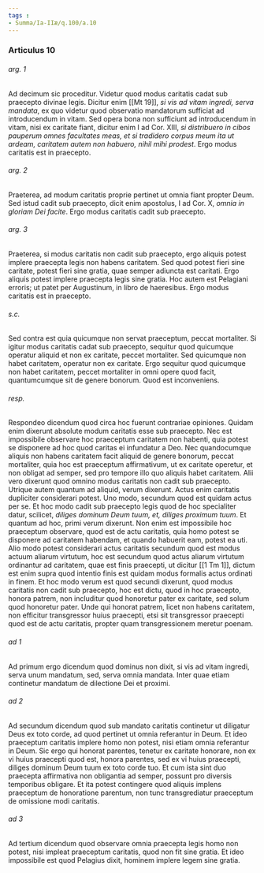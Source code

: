 ```yaml
---
tags : 
- Summa/Ia-IIæ/q.100/a.10
---
```


### Articulus 10

###### arg. 1
Ad decimum sic proceditur. Videtur quod modus caritatis cadat sub praecepto divinae legis. Dicitur enim [[Mt 19]], *si vis ad vitam ingredi, serva mandata*, ex quo videtur quod observatio mandatorum sufficiat ad introducendum in vitam. Sed opera bona non sufficiunt ad introducendum in vitam, nisi ex caritate fiant, dicitur enim I ad Cor. XIII, *si distribuero in cibos pauperum omnes facultates meas, et si tradidero corpus meum ita ut ardeam, caritatem autem non habuero, nihil mihi prodest*. Ergo modus caritatis est in praecepto.

###### arg. 2
Praeterea, ad modum caritatis proprie pertinet ut omnia fiant propter Deum. Sed istud cadit sub praecepto, dicit enim apostolus, I ad Cor. X, *omnia in gloriam Dei facite*. Ergo modus caritatis cadit sub praecepto.

###### arg. 3
Praeterea, si modus caritatis non cadit sub praecepto, ergo aliquis potest implere praecepta legis non habens caritatem. Sed quod potest fieri sine caritate, potest fieri sine gratia, quae semper adiuncta est caritati. Ergo aliquis potest implere praecepta legis sine gratia. Hoc autem est Pelagiani erroris; ut patet per Augustinum, in libro de haeresibus. Ergo modus caritatis est in praecepto.

###### s.c.
Sed contra est quia quicumque non servat praeceptum, peccat mortaliter. Si igitur modus caritatis cadat sub praecepto, sequitur quod quicumque operatur aliquid et non ex caritate, peccet mortaliter. Sed quicumque non habet caritatem, operatur non ex caritate. Ergo sequitur quod quicumque non habet caritatem, peccet mortaliter in omni opere quod facit, quantumcumque sit de genere bonorum. Quod est inconveniens.

###### resp.
Respondeo dicendum quod circa hoc fuerunt contrariae opiniones. Quidam enim dixerunt absolute modum caritatis esse sub praecepto. Nec est impossibile observare hoc praeceptum caritatem non habenti, quia potest se disponere ad hoc quod caritas ei infundatur a Deo. Nec quandocumque aliquis non habens caritatem facit aliquid de genere bonorum, peccat mortaliter, quia hoc est praeceptum affirmativum, ut ex caritate operetur, et non obligat ad semper, sed pro tempore illo quo aliquis habet caritatem. Alii vero dixerunt quod omnino modus caritatis non cadit sub praecepto. Utrique autem quantum ad aliquid, verum dixerunt. Actus enim caritatis dupliciter considerari potest. Uno modo, secundum quod est quidam actus per se. Et hoc modo cadit sub praecepto legis quod de hoc specialiter datur, scilicet, *diliges dominum Deum tuum, et, diliges proximum tuum*. Et quantum ad hoc, primi verum dixerunt. Non enim est impossibile hoc praeceptum observare, quod est de actu caritatis, quia homo potest se disponere ad caritatem habendam, et quando habuerit eam, potest ea uti. Alio modo potest considerari actus caritatis secundum quod est modus actuum aliarum virtutum, hoc est secundum quod actus aliarum virtutum ordinantur ad caritatem, quae est finis praecepti, ut dicitur [[1 Tm 1]], dictum est enim supra quod intentio finis est quidam modus formalis actus ordinati in finem. Et hoc modo verum est quod secundi dixerunt, quod modus caritatis non cadit sub praecepto, hoc est dictu, quod in hoc praecepto, honora patrem, non includitur quod honoretur pater ex caritate, sed solum quod honoretur pater. Unde qui honorat patrem, licet non habens caritatem, non efficitur transgressor huius praecepti, etsi sit transgressor praecepti quod est de actu caritatis, propter quam transgressionem meretur poenam.

###### ad 1
Ad primum ergo dicendum quod dominus non dixit, si vis ad vitam ingredi, serva unum mandatum, sed, serva omnia mandata. Inter quae etiam continetur mandatum de dilectione Dei et proximi.

###### ad 2
Ad secundum dicendum quod sub mandato caritatis continetur ut diligatur Deus ex toto corde, ad quod pertinet ut omnia referantur in Deum. Et ideo praeceptum caritatis implere homo non potest, nisi etiam omnia referantur in Deum. Sic ergo qui honorat parentes, tenetur ex caritate honorare, non ex vi huius praecepti quod est, honora parentes, sed ex vi huius praecepti, diliges dominum Deum tuum ex toto corde tuo. Et cum ista sint duo praecepta affirmativa non obligantia ad semper, possunt pro diversis temporibus obligare. Et ita potest contingere quod aliquis implens praeceptum de honoratione parentum, non tunc transgrediatur praeceptum de omissione modi caritatis.

###### ad 3
Ad tertium dicendum quod observare omnia praecepta legis homo non potest, nisi impleat praeceptum caritatis, quod non fit sine gratia. Et ideo impossibile est quod Pelagius dixit, hominem implere legem sine gratia.


